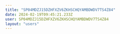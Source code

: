 ```yaml
---
title: "SP04MDZJ15DZHFXZV6ZKHSCHQYAMBDWDV7TS4Z84"
date: 2024-02-19T09:45:21.233Z
user: SP04MDZJ15DZHFXZV6ZKHSCHQYAMBDWDV7TS4Z84
layout: "users"
---
```

    